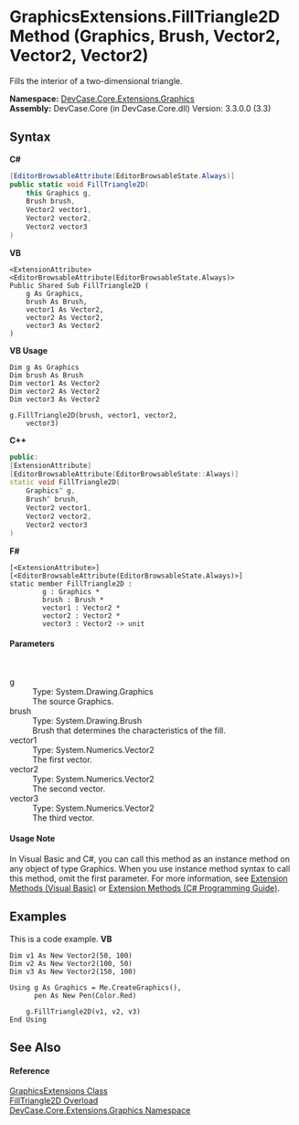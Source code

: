 # GraphicsExtensions.FillTriangle2D Method (Graphics, Brush, Vector2, Vector2, Vector2)
 

Fills the interior of a two-dimensional triangle.

**Namespace:**&nbsp;<a href="N_DevCase_Core_Extensions_Graphics">DevCase.Core.Extensions.Graphics</a><br />**Assembly:**&nbsp;DevCase.Core (in DevCase.Core.dll) Version: 3.3.0.0 (3.3)

## Syntax

**C#**<br />
``` C#
[EditorBrowsableAttribute(EditorBrowsableState.Always)]
public static void FillTriangle2D(
	this Graphics g,
	Brush brush,
	Vector2 vector1,
	Vector2 vector2,
	Vector2 vector3
)
```

**VB**<br />
``` VB
<ExtensionAttribute>
<EditorBrowsableAttribute(EditorBrowsableState.Always)>
Public Shared Sub FillTriangle2D ( 
	g As Graphics,
	brush As Brush,
	vector1 As Vector2,
	vector2 As Vector2,
	vector3 As Vector2
)
```

**VB Usage**<br />
``` VB Usage
Dim g As Graphics
Dim brush As Brush
Dim vector1 As Vector2
Dim vector2 As Vector2
Dim vector3 As Vector2

g.FillTriangle2D(brush, vector1, vector2, 
	vector3)
```

**C++**<br />
``` C++
public:
[ExtensionAttribute]
[EditorBrowsableAttribute(EditorBrowsableState::Always)]
static void FillTriangle2D(
	Graphics^ g, 
	Brush^ brush, 
	Vector2 vector1, 
	Vector2 vector2, 
	Vector2 vector3
)
```

**F#**<br />
``` F#
[<ExtensionAttribute>]
[<EditorBrowsableAttribute(EditorBrowsableState.Always)>]
static member FillTriangle2D : 
        g : Graphics * 
        brush : Brush * 
        vector1 : Vector2 * 
        vector2 : Vector2 * 
        vector3 : Vector2 -> unit 

```


#### Parameters
&nbsp;<dl><dt>g</dt><dd>Type: System.Drawing.Graphics<br />The source Graphics.</dd><dt>brush</dt><dd>Type: System.Drawing.Brush<br />Brush that determines the characteristics of the fill.</dd><dt>vector1</dt><dd>Type: System.Numerics.Vector2<br />The first vector.</dd><dt>vector2</dt><dd>Type: System.Numerics.Vector2<br />The second vector.</dd><dt>vector3</dt><dd>Type: System.Numerics.Vector2<br />The third vector.</dd></dl>

#### Usage Note
In Visual Basic and C#, you can call this method as an instance method on any object of type Graphics. When you use instance method syntax to call this method, omit the first parameter. For more information, see <a href="https://docs.microsoft.com/dotnet/visual-basic/programming-guide/language-features/procedures/extension-methods">Extension Methods (Visual Basic)</a> or <a href="https://docs.microsoft.com/dotnet/csharp/programming-guide/classes-and-structs/extension-methods">Extension Methods (C# Programming Guide)</a>.

## Examples
This is a code example. 
**VB**<br />
``` VB
Dim v1 As New Vector2(50, 100)
Dim v2 As New Vector2(100, 50)
Dim v3 As New Vector2(150, 100)

Using g As Graphics = Me.CreateGraphics(), 
      pen As New Pen(Color.Red)

    g.FillTriangle2D(v1, v2, v3)
End Using
```


## See Also


#### Reference
<a href="T_DevCase_Core_Extensions_Graphics_GraphicsExtensions">GraphicsExtensions Class</a><br /><a href="Overload_DevCase_Core_Extensions_Graphics_GraphicsExtensions_FillTriangle2D">FillTriangle2D Overload</a><br /><a href="N_DevCase_Core_Extensions_Graphics">DevCase.Core.Extensions.Graphics Namespace</a><br />